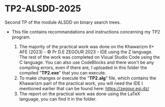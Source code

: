 # TP2-ALSDD-2025
Second TP of the module ALSDD on binary search trees.

- This file contains recommandations and instructions concerning my TP2 program.
  
  1. The majority of the practical work was done on the Khawarizm II+ AFE (2023) - © Pr D.E ZEGOUR 2023 - IDE using the Z language. The rest of the work was completed on Visual Studio Code using the C language. You can also use CodeBlocks and there won't be any compiling errors, even if there are, I uploaded in this folder the compiled "**TP2.exe**" that you can execute.
  2. To make changes or execute the "**TP2.alg**" file, which contains the Khawarizm part of the practical work, you will need the IDE I mentioned earlier that can be found here: https://zegour.esi.dz/
  3. The report on the practical work was done using the LaTeX language, you can find it in the folder.
